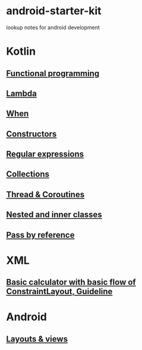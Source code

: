 # android-starter-kit
lookup notes for android development

# Kotlin

## [Functional programming](https://github.com/KidPudel/android-starter-kit/blob/main/Kotlin/Functional-Programming.md)
## [Lambda](https://github.com/KidPudel/android-starter-kit/blob/main/Kotlin/Lambda.md)
## [When](https://github.com/KidPudel/android-starter-kit/blob/main/Kotlin/When.md)
## [Constructors](https://github.com/KidPudel/android-starter-kit/blob/main/Kotlin/Constructors.md)
## [Regular expressions](https://github.com/KidPudel/android-starter-kit/blob/main/Kotlin/Regular-expression.md)
## [Collections](https://github.com/KidPudel/android-starter-kit/blob/main/Kotlin/Collections.md)
## [Thread & Coroutines](https://github.com/KidPudel/android-starter-kit/blob/main/Kotlin/Thread.md)
## [Nested and inner classes](https://github.com/KidPudel/android-starter-kit/blob/main/Kotlin/Nested-and-inner-classes.md)
## [Pass by reference](https://github.com/KidPudel/android-starter-kit/blob/main/Kotlin/pass-by-reference.md)


# XML

## [Basic calculator with basic flow of ConstraintLayout, Guideline](https://github.com/KidPudel/android-starter-kit/blob/main/XML/Basic-calculator.md)


# Android

## [Layouts & views](https://github.com/KidPudel/android-starter-kit/blob/main/Android/layouts-views.md)
